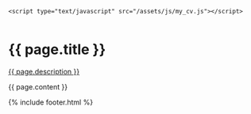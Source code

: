 <!DOCTYPE html>
<html>

<head>
  <title>{{ page.title }}</title>
  <meta charset="utf-8" />
  <meta name="viewport" content="initial-scale=1.0, user-scalable=no, width=device-width" />
  <meta name='robots' content='index' />
  <meta name="description" content="{{ page.description }}" />
  <meta name="keywords" content="{{ page.keywords }} " />
  <meta name="dc.date.modified" scheme="ISO8601" content="2018-03-13T00:17:15+01:00" />
  <meta name="date" content="2018-02-17" scheme="YYYY-MM-DD" />
  <meta property="og:image" content="{{ site.url }}{{ page.image }}" />
  <meta property="twitter:image" content="{{ site.url }}{{ page.image }}" />
  <meta property="og:title" content="{{ page.title }}" />
  <meta property="og:site_name" content="Set Hallstr&ouml;m" />
  <meta property="og:description" content="{{ page.description }}" />
  <meta property="og:url" content="https://set.hallstrom.ch" />
  <link rel="stylesheet" href="/assets/css/style.css" type="text/css" />

  <script type="text/javascript" src="/assets/js/b4w.min.js"></script>
  <script type="text/javascript" src="/assets/js/camera_anim.js"></script>
    <script type="text/javascript" src="/assets/js/my_cv.js"></script>
</head>

<body>
<div id="main_canvas_container"></div>
<div id="contain">
  <div class="column">
    <h1 class="editable">{{ page.title }}</h1>
    <a href="https://enrenarevardag.se" target="_blank" class="editable">{{ page.description }}</a>
    <p>{{ page.content }}</p>
  </div>
</div>
{% include footer.html %}
</body>

</html>
